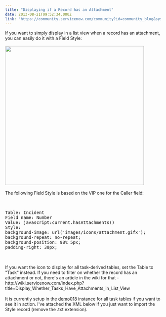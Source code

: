 ```yaml
---
title: "Displaying if a Record has an Attachment"
date: 2013-08-21T09:52:34.000Z
link: "https://community.servicenow.com/community?id=community_blog&sys_id=a26c6ea1dbd0dbc01dcaf3231f96197c"
---
```

<p>If you want to simply display in a list view when a record has an attachment, you can easily do it with a Field Style:<br /><br /><img  alt="" class="jive-image" src="2b726982db1cd304b322f4621f96199a.iix" style="width: 449px; height: auto;" /><br /><!--break--><br />The following Field Style is based on the VIP one for the Caller field:<br /><br /><pre __default_attr="plain" __jive_macro_name="code" class="jive_text_macro jive_macro_code"><br />Table: Incident<br />Field name: Number<br />Value: javascript:current.hasAttachments()<br />Style:<br />background-image: url('images/icons/attachment.gifx');<br />background-repeat: no-repeat;<br />background-position: 98% 5px;<br />padding-right: 30px;</pre><br /><br />If you want the icon to display for all task-derived tables, set the Table to "Task" instead. If you need to filter on whether the record has an attachment or not, there's an article in the wiki for that - http://wiki.servicenow.com/index.php?title=Display_Whether_Tasks_Have_Attachments_in_List_View<br /><br />It is currently setup in the <a title="emo018.service-now.com" href="https://demo018.service-now.com">demo018</a> instance for all task tables if you want to see it in action. I've attached the XML below if you just want to import the Style record (remove the .txt extension).</p>
